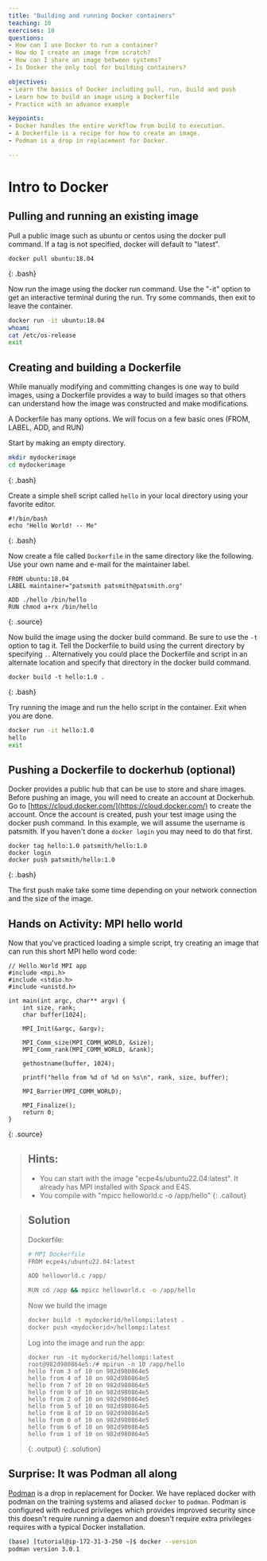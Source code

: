 ```yaml
---
title: "Building and running Docker containers"
teaching: 10
exercises: 10
questions:
- How can I use Docker to run a container?
- How do I create an image from scratch?
- How can I share an image between systems?
- Is Docker the only tool for building containers?

objectives:
- Learn the basics of Docker including pull, run, build and push
- Learn how to build an image using a Dockerfile
- Practice with an advance example

keypoints:
- Docker handles the entire workflow from build to execution.
- A Dockerfile is a recipe for how to create an image.
- Podman is a drop in replacement for Docker.

---
```

# Intro to Docker

## Pulling and running an existing image

Pull a public image such as ubuntu or centos using the docker pull command.  If a tag is not specified, docker will default to "latest".

```
docker pull ubuntu:18.04
```
{: .bash}

Now run the image using the docker run command.  Use the "-it" option to get an interactive terminal during the run.  Try some commands, then exit to leave the container.

```bash
docker run -it ubuntu:18.04
whoami
cat /etc/os-release
exit
```

## Creating and building a Dockerfile

While manually modifying and committing changes is one way to build images, using a Dockerfile provides a way to build images so that others can understand how the image was constructed and make modifications.

A Dockerfile has many options.  We will focus on a few basic ones (FROM, LABEL, ADD, and RUN)

Start by making an empty directory.

```bash
mkdir mydockerimage
cd mydockerimage
```
{: .bash}

Create a simple shell script called `hello` in your local directory using your favorite editor.

```
#!/bin/bash
echo "Hello World! -- Me"
```
{: .bash}

Now create a file called `Dockerfile` in the same directory like the following.  Use your own name and e-mail for the maintainer label.

```
FROM ubuntu:18.04
LABEL maintainer="patsmith patsmith@patsmith.org"

ADD ./hello /bin/hello
RUN chmod a+rx /bin/hello
```
{: .source}

Now build the image using the docker build command.  Be sure to use the `-t` option to tag it.  Tell the Dockerfile to build using the current directory by specifying `.`.  Alternatively you could place the Dockerfile and script in an alternate location and specify that directory in the docker build command.

```
docker build -t hello:1.0 .
```
{: .bash}

Try running the image and run the hello script in the container.  Exit when you are done.

```bash
docker run -it hello:1.0
hello
exit
```

## Pushing a Dockerfile to dockerhub (optional)

Docker provides a public hub that can be use to store and share images.  Before pushing an image, you will need to create an account at Dockerhub.  Go to [https://cloud.docker.com/](https://cloud.docker.com/) to create the account.  Once the account is created, push your test image using the docker push command.  In this example, we will assume the username is patsmith.  If you haven't done a `docker login` you may need to do that first.

```
docker tag hello:1.0 patsmith/hello:1.0
docker login
docker push patsmith/hello:1.0
```
{: .bash}

The first push make take some time depending on your network connection and the size of the image.

## Hands on Activity: MPI hello world

Now that you've practiced loading a simple script, try creating an image that can run this short MPI hello word code:

```
// Hello World MPI app
#include <mpi.h>
#include <stdio.h>
#include <unistd.h>

int main(int argc, char** argv) {
    int size, rank;
    char buffer[1024];

    MPI_Init(&argc, &argv);

    MPI_Comm_size(MPI_COMM_WORLD, &size);
    MPI_Comm_rank(MPI_COMM_WORLD, &rank);

    gethostname(buffer, 1024);

    printf("hello from %d of %d on %s\n", rank, size, buffer);

    MPI_Barrier(MPI_COMM_WORLD);

    MPI_Finalize();
    return 0;
}
```
{: .source}

> ## Hints:
> 
> * You can start with the image "ecpe4s/ubuntu22.04:latest". It already has MPI installed with Spack and E4S.
> * You compile with "mpicc helloworld.c -o /app/hello"
{: .callout}

> ## Solution
> Dockerfile:
>
> ```bash
> # MPI Dockerfile
>FROM ecpe4s/ubuntu22.04:latest
> 
> ADD helloworld.c /app/
> 
> RUN cd /app && mpicc helloworld.c -o /app/hello
> ```
> 
> Now we build the image
> 
> ```bash
> docker build -t mydockerid/hellompi:latest .
> docker push <mydockerid>/hellompi:latest
> ```
> 
> Log into the image and run the app:
> 
> ```
> docker run -it mydockerid/hellompi:latest
> root@982d980864e5:/# mpirun -n 10 /app/hello
> hello from 3 of 10 on 982d980864e5
> hello from 4 of 10 on 982d980864e5
> hello from 7 of 10 on 982d980864e5
> hello from 9 of 10 on 982d980864e5
> hello from 2 of 10 on 982d980864e5
> hello from 5 of 10 on 982d980864e5
> hello from 8 of 10 on 982d980864e5
> hello from 0 of 10 on 982d980864e5
> hello from 6 of 10 on 982d980864e5
> hello from 1 of 10 on 982d980864e5
> ```
> {: .output}
{: .solution}

## Surprise: It was Podman all along

[Podman](https://podman.io/) is a drop in replacement for Docker.  We have replaced docker with podman on the training
systems and aliased `docker` to `podman`.  Podman is configured with reduced privileges which provides
improved security since this doesn't require running a daemon and doesn't require extra privileges
requires with a typical Docker installation.

```bash
(base) [tutorial@ip-172-31-3-250 ~]$ docker --version
podman version 3.0.1
```

